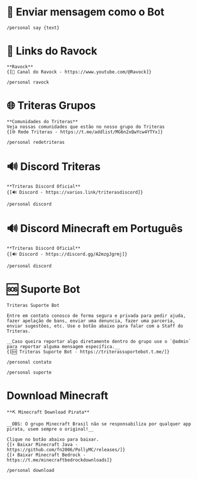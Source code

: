 # 🤖 Enviar mensagem como o Bot
```
/personal say {text}
```

# 🎥 Links do Ravock
```
**Ravock**
{[🎥 Canal do Ravock - https://www.youtube.com/@Ravock]}
```
```
/personal ravock
```

# 🌐 Triteras Grupos
```
**Comunidades do Triteras**
Veja nossas comunidades que estão no nosso grupo do Triteras
{[🌐 Rede Triteras - https://t.me/addlist/MG6n2xQwYcw4YTYx]}
```
```
/personal redetriteras
```

# 🔊 Discord Triteras
```
**Triteras Discord Oficial**
{[🔊 Discord - https://varios.link/triterasdiscord]}
```
```
/personal discord
```

# 🔊 Discord Minecraft em Português
```
**Triteras Discord Oficial**
{[🔊 Discord - https://discord.gg/A2mzgJgrmj]}
```
```
/personal discord
```

# 🆘 Suporte Bot
```
Triteras Suporte Bot

Entre em contato conosco de forma segura e privada para pedir ajuda, fazer apelação de bans, enviar uma denuncia, fazer uma parceria, enviar sugestões, etc. Use o botão abaixo para falar com a Staff do Triteras.

__Caso queira reportar algo diretamente dentro do grupo use o `@admin` para reportar alguma mensagem específica.__
{[🆘 Triteras Suporte Bot - https://triterassuportebot.t.me/]}
```
```
/personal contato
```
```
/personal suporte
```

# Download Minecraft
```
**⛏ Minecraft Download Pirata**

__OBS: O grupo Minecraft Brasil não se responsabiliza por qualquer app pirata, usem sempre o original!__

Clique no botão abaixo para baixar.
{[⬇️ Baixar Minecraft Java - https://github.com/fn2006/PollyMC/releases/]}
{[⬇️ Baixar Minecraft Bedrock - https://t.me/minecraftbedrockdownloads]}
```
```
/personal download
```
